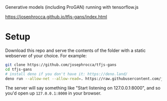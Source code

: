 Generative models (including ProGAN) running with tensorflow.js

https://josephrocca.github.io/tfjs-gans/index.html

# Setup

Download this repo and serve the contents of the folder with a static webserver of your choice. For example:

```sh
git clone https://github.com/josephrocca/tfjs-gans
cd tfjs-gans
# install deno if you don't have it: https://deno.land/
deno run --allow-net --allow-read=. https://raw.githubusercontent.com/josephrocca/denoSimpleStatic/master/main.ts
```

The server will say something like "Start listening on 127.0.0.1:8000", and so you'd open up `127.0.0.1:8000` in your browser.
